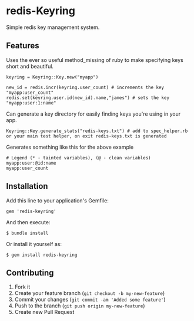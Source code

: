 # redis-Keyring

Simple redis key management system.

## Features
Uses the ever so useful method_missing of ruby to make specifying keys short and beautiful.

    keyring = Keyring::Key.new("myapp")
    
    new_id = redis.incr(keyring.user_count) # increments the key "myapp:user_count"
    redis.set(keyring.user.id(new_id).name,"james") # sets the key "myapp:user:1:name"

Can generate a key directory for easily finding keys you're using in your app. 
    
    Keyring::Key.generate_stats("redis-keys.txt") # add to spec_helper.rb or your main test helper, on exit redis-keys.txt is generated
    
Generates something like this for the above example

    # Legend (* - tainted variables), (@ - clean variables)
    myapp:user:@id:name
    myapp:user_count



## Installation

Add this line to your application's Gemfile:

    gem 'redis-keyring'

And then execute:

    $ bundle install

Or install it yourself as:

    $ gem install redis-keyring

## Contributing

1. Fork it
2. Create your feature branch (`git checkout -b my-new-feature`)
3. Commit your changes (`git commit -am 'Added some feature'`)
4. Push to the branch (`git push origin my-new-feature`)
5. Create new Pull Request
